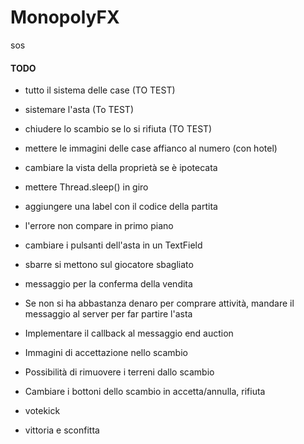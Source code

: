 # MonopolyFX

sos

#### TODO

- tutto il sistema delle case (TO TEST)
- sistemare l'asta (To TEST)
- chiudere lo scambio se lo si rifiuta (TO TEST)
- mettere le immagini delle case affianco al numero (con hotel)
- cambiare la vista della proprietà se è ipotecata
- mettere Thread.sleep() in giro
- aggiungere una label con il codice della partita
- l'errore non compare in primo piano
- cambiare i pulsanti dell'asta in un TextField
- sbarre si mettono sul giocatore sbagliato
- messaggio per la conferma della vendita
- Se non si ha abbastanza denaro per comprare attività, mandare il messaggio al server per far partire l'asta
- Implementare il callback al messaggio end auction
- Immagini di accettazione nello scambio
- Possibilità di rimuovere i terreni dallo scambio
- Cambiare i bottoni dello scambio in accetta/annulla, rifiuta

- votekick
- vittoria e sconfitta
